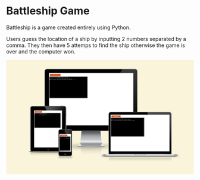 # Battleship Game

Battleship is a game created entirely using Python. 

Users guess the location of a ship by inputting 2 numbers separated by a comma. They then have 5 attemps to find the ship otherwise the game is over and the computer won.

![Screenshot of game on different devices](assets/images/screens.png)